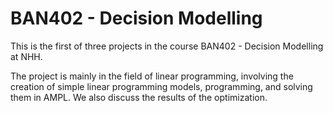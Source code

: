 # BAN402 - Decision Modelling

This is the first of three projects in the course BAN402 - Decision Modelling at NHH.

The project is mainly in the field of linear programming, involving the creation of simple linear programming models, programming, and solving them in AMPL. We also discuss the results of the optimization.
